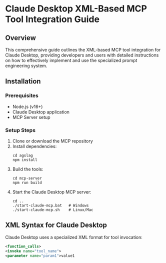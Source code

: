 # Claude Desktop XML-Based MCP Tool Integration Guide

## Overview

This comprehensive guide outlines the XML-based MCP tool integration for Claude Desktop, providing developers and users with detailed instructions on how to effectively implement and use the specialized prompt engineering system.

## Installation

### Prerequisites

- Node.js (v16+)
- Claude Desktop application
- MCP Server setup

### Setup Steps

1. Clone or download the MCP repository
2. Install dependencies:
   ```
   cd agslag
   npm install
   ```
3. Build the tools:
   ```
   cd mcp-server
   npm run build
   ```
4. Start the Claude Desktop MCP server:
   ```
   cd ..
   ./start-claude-mcp.bat   # Windows
   ./start-claude-mcp.sh    # Linux/Mac
   ```

## XML Syntax for Claude Desktop

Claude Desktop uses a specialized XML format for tool invocation:

```xml
<function_calls>
<invoke name="tool_name">
<parameter name="param1">value1